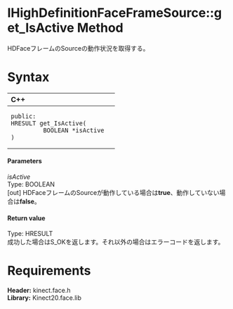 IHighDefinitionFaceFrameSource::get\_IsActive Method  
====================================================  

HDFaceフレームのSourceの動作状況を取得する。 <span id="syntaxSection"></span>

Syntax  
======  

<table>
<colgroup>
<col width="100%" />
</colgroup>
<thead>
<tr class="header">
<th align="left">C++</th>
</tr>
</thead>
<tbody>
<tr class="odd">
<td align="left"><pre><code>public:  
HRESULT get_IsActive(  
         BOOLEAN *isActive  
)</code></pre></td>
</tr>
</tbody>
</table>

<span id="ID4EG"></span>
#### Parameters  

*isActive*    
Type: BOOLEAN  
[out] HDFaceフレームのSourceが動作している場合は**true**、動作していない場合は**false**。  

<span id="ID4EP"></span>
#### Return value  

Type: HRESULT  
成功した場合はS_OKを返します。それ以外の場合はエラーコードを返します。  

<span id="requirements"></span>

Requirements  
============  

**Header:** kinect.face.h  
**Library:** Kinect20.face.lib  



<!--Please do not edit the data in the comment block below.-->
<!--
TOCTitle : get_IsActive Method
RLTitle : IHighDefinitionFaceFrameSource::get_IsActive Method
KeywordK : get_IsActive method
KeywordK : IHighDefinitionFaceFrameSource::get_IsActive method
KeywordF : IHighDefinitionFaceFrameSource::get_IsActive
KeywordF : get_IsActive
KeywordF : Microsoft.Kinect.face.IHighDefinitionFaceFrameSource.get_IsActive(BOOLEAN@)
KeywordA : M:Microsoft.Kinect.face.IHighDefinitionFaceFrameSource.get_IsActive(BOOLEAN@)
AssetID : M:Microsoft.Kinect.face.IHighDefinitionFaceFrameSource.get_IsActive(BOOLEAN@)
Locale : en-us
CommunityContent : 1
APIType : Managed
APILocation : 
APIName : Microsoft.Kinect.face.IHighDefinitionFaceFrameSource::get_IsActive
TargetOS : Windows
TopicType : kbSyntax
DevLang : C++
DocSet : K4Wv2
ProjType : K4Wv2Proj
Technology : Kinect for Windows
Product : Kinect for Windows SDK v2
productversion : 20
-->
